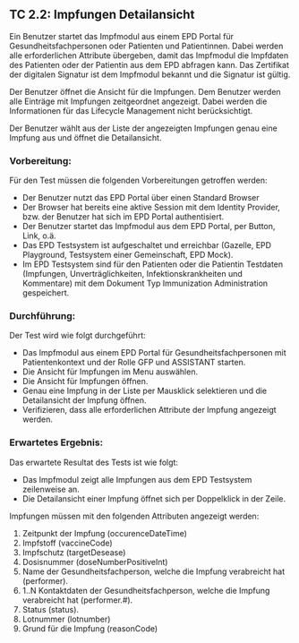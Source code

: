 ## TC 2.2: Impfungen Detailansicht

Ein Benutzer startet das Impfmodul aus einem EPD Portal für Gesundheitsfachpersonen oder Patienten und Patientinnen.  Dabei werden alle erforderlichen Attribute übergeben, damit das Impfmodul die Impfdaten des Patienten oder der Patientin aus dem EPD abfragen kann. Das Zertifikat der digitalen Signatur ist dem Impfmodul bekannt und die Signatur ist gültig.

Der Benutzer öffnet die Ansicht für die Impfungen. Dem Benutzer werden alle Einträge mit Impfungen zeitgeordnet angezeigt. Dabei werden die Informationen für das Lifecycle Management nicht berücksichtigt.

Der Benutzer wählt aus der Liste der angezeigten Impfungen genau eine Impfung aus und öffnet die Detailansicht.


### Vorbereitung:
Für den Test müssen die folgenden Vorbereitungen getroffen werden:
- Der Benutzer nutzt das EPD Portal über einen Standard Browser
- Der Browser hat bereits eine aktive Session mit dem Identity Provider, bzw. der Benutzer hat sich im EPD Portal authentisiert.
- Der Benutzer startet das Impfmodul aus dem EPD Portal, per Button, Link, o.ä.  
- Das EPD Testsystem ist aufgeschaltet und erreichbar (Gazelle, EPD Playground, Testsystem einer Gemeinschaft, EPD Mock).
- Im EPD Testsystem sind für den Patienten oder die Patientin Testdaten (Impfungen, Unverträglichkeiten, Infektionskrankheiten und Kommentare) mit dem Dokument Typ Immunization Administration gespeichert.


### Durchführung:
Der Test wird wie folgt durchgeführt:
- Das Impfmodul aus einem EPD Portal für Gesundheitsfachpersonen mit Patientenkontext und der Rolle GFP und ASSISTANT starten.
- Die Ansicht für Impfungen im Menu auswählen.
- Die Ansicht für Impfungen öffnen.
- Genau eine Impfung in der Liste per Mausklick selektieren und die Detailansicht der Impfung öffnen.
- Verifizieren, dass alle erforderlichen Attribute der Impfung angezeigt werden.

### Erwartetes Ergebnis:

Das erwartete Resultat des Tests ist wie folgt:
- Das Impfmodul zeigt alle Impfungen aus dem EPD Testsystem zeilenweise an.
- Die Detailansicht einer Impfung öffnet sich per Doppelklick in der Zeile.

Impfungen müssen mit den folgenden Attributen angezeigt werden:
1.	Zeitpunkt der Impfung (occurenceDateTime)
2.	Impfstoff (vaccineCode)
3.	Impfschutz (targetDesease)
4.	Dosisnummer (doseNumberPositiveInt)
5.	Name der Gesundheitsfachperson, welche die Impfung verabreicht hat (performer).
6.	1..N Kontaktdaten der Gesundheitsfachperson,  welche die Impfung verabreicht hat (performer.#).
7.	Status (status).
8.	Lotnummer (lotnumber)
9.	Grund für die Impfung (reasonCode)
